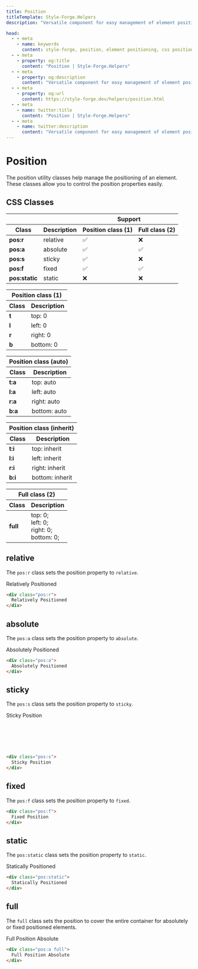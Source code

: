 ```yaml
---
title: Position
titleTemplate: Style-Forge.Helpers
description: "Versatile component for easy management of element positioning in web apps."

head:
  - - meta
    - name: keywords
      content: style-forge, position, element positioning, css positioning, styling, web development, frontend, responsive
  - - meta
    - property: og:title
      content: "Position | Style-Forge.Helpers"
  - - meta
    - property: og:description
      content: "Versatile component for easy management of element positioning in web apps."
  - - meta
    - property: og:url
      content: https://style-forge.dev/helpers/position.html
  - - meta
    - name: twitter:title
      content: "Position | Style-Forge.Helpers"
  - - meta
    - name: twitter:description
      content: "Versatile component for easy management of element positioning in web apps."
---
```


# Position

The position utility classes help manage the positioning of an element. These classes allow you to control the position properties easily.

## CSS Classes

<table class="d:t w">
<thead>
<tr><th colspan="2"></th><th colspan="2">Support</th></tr>
<tr><th>Class</th><th>Description</th><th>Position class (1)</th><th>Full class (2)</th></tr>
</thead>
<tbody>
<tr><td><b>pos:r</b></td><td>relative</td><td>✅</td><td>❌</td></tr>
<tr><td><b>pos:a</b></td><td>absolute</td><td>✅</td><td>✅</td></tr>
<tr><td><b>pos:s</b></td><td>sticky</td><td>✅</td><td>❌</td></tr>
<tr><td><b>pos:f</b></td><td>fixed</td><td>✅</td><td>✅</td></tr>
<tr><td><b>pos:static</b></td><td>static</td><td>❌</td><td>❌</td></tr>
</tbody>
</table>

<div class="d:f:x auto wrap half">

<table class="d:t w">
<thead>
<tr><th colspan="2">Position class (1)</th></tr>
<tr><th>Class</th><th>Description</th></tr>
</thead>
<tbody>
<tr><td><b>t</b></td><td>top: 0</td></tr>
<tr><td><b>l</b></td><td>left: 0</td></tr>
<tr><td><b>r</b></td><td>right: 0</td></tr>
<tr><td><b>b</b></td><td>bottom: 0</td></tr>
</tbody>
</table>

<table class="d:t w">
<thead>
<tr><th colspan="2">Position class (auto)</th></tr>
<tr><th>Class</th><th>Description</th></tr>
</thead>
<tbody>
<tr><td><b>t:a</b></td><td>top: auto</td></tr>
<tr><td><b>l:a</b></td><td>left: auto</td></tr>
<tr><td><b>r:a</b></td><td>right: auto</td></tr>
<tr><td><b>b:a</b></td><td>bottom: auto</td></tr>
</tbody>
</table>

<table class="d:t w">
<thead>
<tr><th colspan="2">Position class (inherit)</th></tr>
<tr><th>Class</th><th>Description</th></tr>
</thead>
<tbody>
<tr><td><b>t:i</b></td><td>top: inherit</td></tr>
<tr><td><b>l:i</b></td><td>left: inherit</td></tr>
<tr><td><b>r:i</b></td><td>right: inherit</td></tr>
<tr><td><b>b:i</b></td><td>bottom: inherit</td></tr>
</tbody>
</table>

<table class="d:t w">
<thead>
<tr><th colspan="2">Full class (2)</th></tr>
<tr><th>Class</th><th>Description</th></tr>
</thead>
<tbody>
<tr><td><b>full</b></td><td>
top: 0;<br />
left: 0;<br />
right: 0;<br />
bottom: 0;
</td></tr>
</tbody>
</table>

</div>

## relative

The `pos:r` class sets the position property to `relative`.

<div class="example">
  <div class="pos:r">
    Relatively Positioned
  </div>
</div>

```html
<div class="pos:r">
  Relatively Positioned
</div>
```

## absolute

The `pos:a` class sets the position property to `absolute`.

<div class="example">
  <div class="pos:a">
    Absolutely Positioned
  </div>
</div>

```html
<div class="pos:a">
  Absolutely Positioned
</div>
```

## sticky

The `pos:s` class sets the position property to `sticky`.

<div class="ov" style="height: 100px">
  <div class="example" style="width: 1000px; height: 1000px">
    <div class="pos:s t" style="width: 150px">
      Sticky Position
    </div>
  </div>
</div>

```html
<div class="pos:s">
  Sticky Position
</div>
```

## fixed

The `pos:f` class sets the position property to `fixed`.

```html
<div class="pos:f">
  Fixed Position
</div>
```

## static

The `pos:static` class sets the position property to `static`.

<div class="example">
  <div class="pos:static">
    Statically Positioned
  </div>
</div>

```html
<div class="pos:static">
  Statically Positioned
</div>
```

## full

The `full` class sets the position to cover the entire container for absolutely or fixed positioned elements.

<div class="example">
  <div class="pos:a full">
    Full Position Absolute
  </div>
</div>

```html
<div class="pos:a full">
  Full Position Absolute
</div>
```
